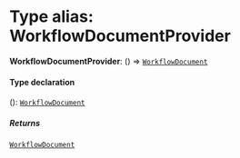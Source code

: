 # Type alias: WorkflowDocumentProvider

**WorkflowDocumentProvider**: () => [`WorkflowDocument`](/en/auto-docs/free-layout-core/classes/WorkflowDocument.md)

#### Type declaration

(): [`WorkflowDocument`](/en/auto-docs/free-layout-core/classes/WorkflowDocument.md)

##### Returns

[`WorkflowDocument`](/en/auto-docs/free-layout-core/classes/WorkflowDocument.md)
